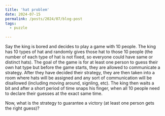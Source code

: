 ```yaml
---
title: 'hat problem'
date: 2024-07-15
permalink: /posts/2024/07/blog-post
tags:
  - puzzle
  
---
```


Say the king is bored and decides to play a game with 10 people. The king has 10 types of hat and randomly gives those hat to those 10 people (the number of each type of hat is not fixed, so everyone could have same or distinct hats). The goal of the game is for at least one person to guess their own hat type but before the game starts, they are allowed to communicate a strategy. After they have decided their strategy, they are then taken into a room where hats will be assigned and any sort of communication will be disallowed (including moving around, signling, etc). The king then waits a bit and after a short period of time snaps his finger, when all 10 people need to declare their guesses at the exact same time. 

Now, what is the strategy to guarantee a victory (at least one person gets the right guess)?
